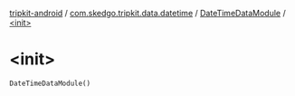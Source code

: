 [tripkit-android](../../index.md) / [com.skedgo.tripkit.data.datetime](../index.md) / [DateTimeDataModule](index.md) / [&lt;init&gt;](./-init-.md)

# &lt;init&gt;

`DateTimeDataModule()`